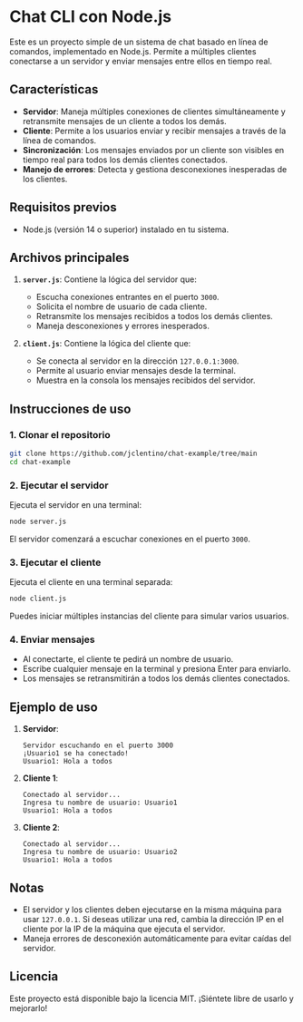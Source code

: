 
# Chat CLI con Node.js

Este es un proyecto simple de un sistema de chat basado en línea de comandos, implementado en Node.js. Permite a múltiples clientes conectarse a un servidor y enviar mensajes entre ellos en tiempo real.

## Características

- **Servidor**: Maneja múltiples conexiones de clientes simultáneamente y retransmite mensajes de un cliente a todos los demás.
- **Cliente**: Permite a los usuarios enviar y recibir mensajes a través de la línea de comandos.
- **Sincronización**: Los mensajes enviados por un cliente son visibles en tiempo real para todos los demás clientes conectados.
- **Manejo de errores**: Detecta y gestiona desconexiones inesperadas de los clientes.

## Requisitos previos

- Node.js (versión 14 o superior) instalado en tu sistema.

## Archivos principales

1. **`server.js`**: Contiene la lógica del servidor que:
   - Escucha conexiones entrantes en el puerto `3000`.
   - Solicita el nombre de usuario de cada cliente.
   - Retransmite los mensajes recibidos a todos los demás clientes.
   - Maneja desconexiones y errores inesperados.

2. **`client.js`**: Contiene la lógica del cliente que:
   - Se conecta al servidor en la dirección `127.0.0.1:3000`.
   - Permite al usuario enviar mensajes desde la terminal.
   - Muestra en la consola los mensajes recibidos del servidor.

## Instrucciones de uso

### 1. Clonar el repositorio
```bash
git clone https://github.com/jclentino/chat-example/tree/main
cd chat-example
```

### 2. Ejecutar el servidor
Ejecuta el servidor en una terminal:  
```bash
node server.js
```
El servidor comenzará a escuchar conexiones en el puerto `3000`.

### 3. Ejecutar el cliente
Ejecuta el cliente en una terminal separada:  
```bash
node client.js
```
Puedes iniciar múltiples instancias del cliente para simular varios usuarios.

### 4. Enviar mensajes
- Al conectarte, el cliente te pedirá un nombre de usuario.
- Escribe cualquier mensaje en la terminal y presiona Enter para enviarlo.
- Los mensajes se retransmitirán a todos los demás clientes conectados.

## Ejemplo de uso

1. **Servidor**:
   ```
   Servidor escuchando en el puerto 3000
   ¡Usuario1 se ha conectado!
   Usuario1: Hola a todos
   ```

2. **Cliente 1**:
   ```
   Conectado al servidor...
   Ingresa tu nombre de usuario: Usuario1
   Usuario1: Hola a todos
   ```

3. **Cliente 2**:
   ```
   Conectado al servidor...
   Ingresa tu nombre de usuario: Usuario2
   Usuario1: Hola a todos
   ```

## Notas

- El servidor y los clientes deben ejecutarse en la misma máquina para usar `127.0.0.1`. Si deseas utilizar una red, cambia la dirección IP en el cliente por la IP de la máquina que ejecuta el servidor.
- Maneja errores de desconexión automáticamente para evitar caídas del servidor.

## Licencia

Este proyecto está disponible bajo la licencia MIT. ¡Siéntete libre de usarlo y mejorarlo!

